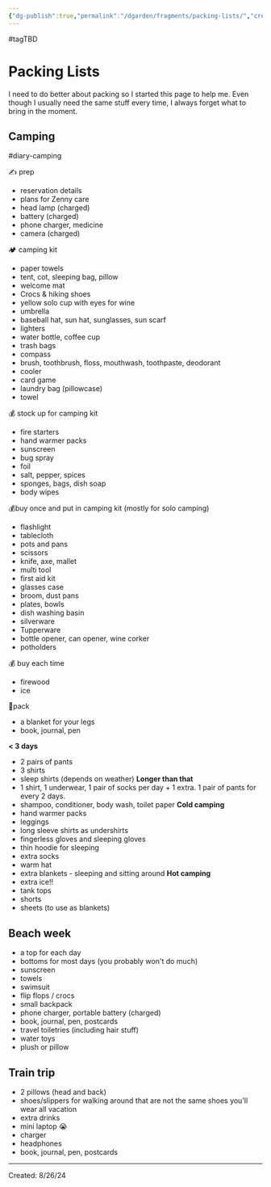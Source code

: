 ```yaml
---
{"dg-publish":true,"permalink":"/dgarden/fragments/packing-lists/","created":"2024-12-23T21:14:59.292-05:00","updated":"2025-06-25T22:08:10.246-04:00"}
---
```


#tagTBD 
# Packing Lists
I need to do better about packing so I started this page to help me. Even though I usually need the same stuff every time, I always forget what to bring in the moment.
## Camping 
#diary-camping 

✍️ prep
- reservation details 
- plans for Zenny care
- head lamp (charged)
- battery (charged)
- phone charger, medicine 
- camera (charged)

🏕️ camping kit
- paper towels
- tent, cot, sleeping bag, pillow
- welcome mat 
- Crocs & hiking shoes 
- yellow solo cup with eyes for wine 
- umbrella 
- baseball hat, sun hat, sunglasses, sun scarf
- lighters
- water bottle, coffee cup
- trash bags
- compass
- brush, toothbrush, floss, mouthwash, toothpaste, deodorant 
- cooler 
- card game 
- laundry bag (pillowcase)
- towel

💰 stock up for camping kit
- fire starters
- hand warmer packs
- sunscreen 
- bug spray 
- foil
- salt, pepper, spices
- sponges, bags, dish soap 
- body wipes 

💰buy once and put in camping kit (mostly for solo camping)
- flashlight
- tablecloth 
- pots and pans 
- scissors
- knife, axe, mallet
- multi tool 
- first aid kit 
- glasses case
- broom, dust pans
- plates, bowls
- dish washing basin 
- silverware 
- Tupperware 
- bottle opener, can opener, wine corker 
- potholders 

💰 buy each time 
- firewood 
- ice

🎒pack
- a blanket for your legs
- book, journal, pen

**< 3 days**
- 2 pairs of pants
- 3 shirts 
- sleep shirts (depends on weather)
**Longer than that**
- 1 shirt, 1 underwear, 1 pair of socks per day + 1 extra. 1 pair of pants for every 2 days.
- shampoo, conditioner, body wash, toilet paper 
**Cold camping**
- hand warmer packs
- leggings 
- long sleeve shirts as undershirts
- fingerless gloves and sleeping gloves 
- thin hoodie for sleeping 
- extra socks 
- warm hat
- extra blankets - sleeping and sitting around
**Hot camping**
- extra ice!!
- tank tops
- shorts
- sheets (to use as blankets)

## Beach week
- a top for each day
- bottoms for most days (you probably won't do much)
- sunscreen
- towels
- swimsuit
- flip flops / crocs
- small backpack
- phone charger, portable battery (charged)
- book, journal, pen, postcards
- travel toiletries (including hair stuff)
- water toys
- plush or pillow

## Train trip
- 2 pillows (head and back)
- shoes/slippers for walking around that are not the same shoes you'll wear all vacation 
- extra drinks 
- mini laptop 😭
- charger
- headphones
- book, journal, pen, postcards

---
Created: 8/26/24
